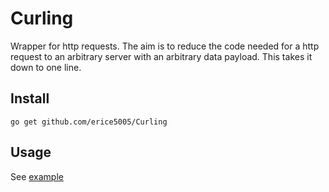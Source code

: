 # Curling
Wrapper for http requests. The aim is to reduce the code needed for a http request to an arbitrary server with an arbitrary data payload. This takes it down to one line. 

## Install
`go get github.com/erice5005/Curling`

## Usage
See [example](/example)